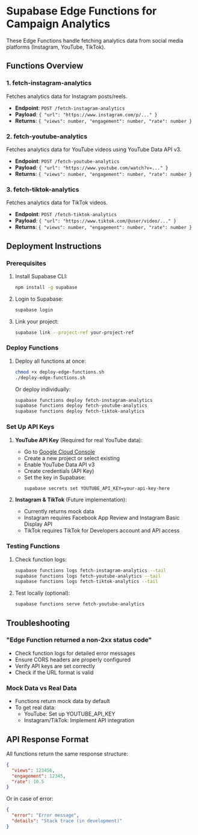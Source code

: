 # Supabase Edge Functions for Campaign Analytics

These Edge Functions handle fetching analytics data from social media platforms (Instagram, YouTube, TikTok).

## Functions Overview

### 1. fetch-instagram-analytics
Fetches analytics data for Instagram posts/reels.
- **Endpoint**: `POST /fetch-instagram-analytics`
- **Payload**: `{ "url": "https://www.instagram.com/p/..." }`
- **Returns**: `{ "views": number, "engagement": number, "rate": number }`

### 2. fetch-youtube-analytics
Fetches analytics data for YouTube videos using YouTube Data API v3.
- **Endpoint**: `POST /fetch-youtube-analytics`
- **Payload**: `{ "url": "https://www.youtube.com/watch?v=..." }`
- **Returns**: `{ "views": number, "engagement": number, "rate": number }`

### 3. fetch-tiktok-analytics
Fetches analytics data for TikTok videos.
- **Endpoint**: `POST /fetch-tiktok-analytics`
- **Payload**: `{ "url": "https://www.tiktok.com/@user/video/..." }`
- **Returns**: `{ "views": number, "engagement": number, "rate": number }`

## Deployment Instructions

### Prerequisites
1. Install Supabase CLI:
   ```bash
   npm install -g supabase
   ```

2. Login to Supabase:
   ```bash
   supabase login
   ```

3. Link your project:
   ```bash
   supabase link --project-ref your-project-ref
   ```

### Deploy Functions

1. Deploy all functions at once:
   ```bash
   chmod +x deploy-edge-functions.sh
   ./deploy-edge-functions.sh
   ```

   Or deploy individually:
   ```bash
   supabase functions deploy fetch-instagram-analytics
   supabase functions deploy fetch-youtube-analytics
   supabase functions deploy fetch-tiktok-analytics
   ```

### Set Up API Keys

1. **YouTube API Key** (Required for real YouTube data):
   - Go to [Google Cloud Console](https://console.cloud.google.com/)
   - Create a new project or select existing
   - Enable YouTube Data API v3
   - Create credentials (API Key)
   - Set the key in Supabase:
     ```bash
     supabase secrets set YOUTUBE_API_KEY=your-api-key-here
     ```

2. **Instagram & TikTok** (Future implementation):
   - Currently returns mock data
   - Instagram requires Facebook App Review and Instagram Basic Display API
   - TikTok requires TikTok for Developers account and API access

### Testing Functions

1. Check function logs:
   ```bash
   supabase functions logs fetch-instagram-analytics --tail
   supabase functions logs fetch-youtube-analytics --tail
   supabase functions logs fetch-tiktok-analytics --tail
   ```

2. Test locally (optional):
   ```bash
   supabase functions serve fetch-youtube-analytics
   ```

## Troubleshooting

### "Edge Function returned a non-2xx status code"
- Check function logs for detailed error messages
- Ensure CORS headers are properly configured
- Verify API keys are set correctly
- Check if the URL format is valid

### Mock Data vs Real Data
- Functions return mock data by default
- To get real data:
  - YouTube: Set up YOUTUBE_API_KEY
  - Instagram/TikTok: Implement API integration

## API Response Format

All functions return the same response structure:
```json
{
  "views": 123456,
  "engagement": 12345,
  "rate": 10.5
}
```

Or in case of error:
```json
{
  "error": "Error message",
  "details": "Stack trace (in development)"
}
```
